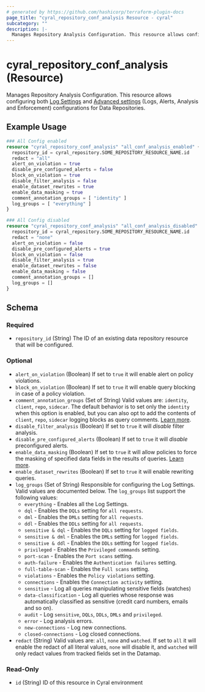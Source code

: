 ```yaml
---
# generated by https://github.com/hashicorp/terraform-plugin-docs
page_title: "cyral_repository_conf_analysis Resource - cyral"
subcategory: ""
description: |-
  Manages Repository Analysis Configuration. This resource allows configuring both Log Settings https://cyral.com/docs/manage-repositories/repo-log-volume and Advanced settings https://cyral.com/docs/manage-repositories/repo-advanced-settings (Logs, Alerts, Analysis and Enforcement) configurations for Data Repositories.
---
```


# cyral_repository_conf_analysis (Resource)

Manages Repository Analysis Configuration. This resource allows configuring both [Log Settings](https://cyral.com/docs/manage-repositories/repo-log-volume) and [Advanced settings](https://cyral.com/docs/manage-repositories/repo-advanced-settings) (Logs, Alerts, Analysis and Enforcement) configurations for Data Repositories.

## Example Usage

```terraform
### All Config enabled
resource "cyral_repository_conf_analysis" "all_conf_analysis_enabled" {
  repository_id = cyral_repository.SOME_REPOSITORY_RESOURCE_NAME.id
  redact = "all"
  alert_on_violation = true
  disable_pre_configured_alerts = false
  block_on_violation = true
  disable_filter_analysis = false
  enable_dataset_rewrites = true
  enable_data_masking = true
  comment_annotation_groups = [ "identity" ]
  log_groups = [ "everything" ]
}

### All Config disabled
resource "cyral_repository_conf_analysis" "all_conf_analysis_disabled" {
  repository_id = cyral_repository.SOME_REPOSITORY_RESOURCE_NAME.id
  redact = "none"
  alert_on_violation = false
  disable_pre_configured_alerts = true
  block_on_violation = false
  disable_filter_analysis = true
  enable_dataset_rewrites = false
  enable_data_masking = false
  comment_annotation_groups = []
  log_groups = []
}
```

<!-- schema generated by tfplugindocs -->

## Schema

### Required

- `repository_id` (String) The ID of an existing data repository resource that will be configured.

### Optional

- `alert_on_violation` (Boolean) If set to `true` it will enable alert on policy violations.
- `block_on_violation` (Boolean) If set to `true` it will enable query blocking in case of a policy violation.
- `comment_annotation_groups` (Set of String) Valid values are: `identity`, `client`, `repo`, `sidecar`. The default behavior is to set only the `identity` when this option is enabled, but you can also opt to add the contents of `client`, `repo`, `sidecar` logging blocks as query comments. [Learn more](https://support.cyral.com/support/solutions/articles/44002218978).
- `disable_filter_analysis` (Boolean) If set to `true` it will _disable_ filter analysis.
- `disable_pre_configured_alerts` (Boolean) If set to `true` it will _disable_ preconfigured alerts.
- `enable_data_masking` (Boolean) If set to `true` it will allow policies to force the masking of specified data fields in the results of queries. [Learn more](https://cyral.com/docs/using-cyral/masking/).
- `enable_dataset_rewrites` (Boolean) If set to `true` it will enable rewriting queries.
- `log_groups` (Set of String) Responsible for configuring the Log Settings. Valid values are documented below. The `log_groups` list support the following values:
  - `everything` - Enables all the Log Settings.
  - `dql` - Enables the `DQLs` setting for `all requests`.
  - `dml` - Enables the `DMLs` setting for `all requests`.
  - `ddl` - Enables the `DDLs` setting for `all requests`.
  - `sensitive & dql` - Enables the `DQLs` setting for `logged fields`.
  - `sensitive & dml` - Enables the `DMLs` setting for `logged fields`.
  - `sensitive & ddl` - Enables the `DDLs` setting for `logged fields`.
  - `privileged` - Enables the `Privileged commands` setting.
  - `port-scan` - Enables the `Port scans` setting.
  - `auth-failure` - Enables the `Authentication failures` setting.
  - `full-table-scan` - Enables the `Full scans` setting.
  - `violations` - Enables the `Policy violations` setting.
  - `connections` - Enables the `Connection activity` setting.
  - `sensitive` - Log all queries manipulating sensitive fields (watches)
  - `data-classification` - Log all queries whose response was automatically classified as sensitive (credit card numbers, emails and so on).
  - `audit` - Log `sensitive`, `DQLs`, `DDLs`, `DMLs` and `privileged`.
  - `error` - Log analysis errors.
  - `new-connections` - Log new connections.
  - `closed-connections` - Log closed connections.
- `redact` (String) Valid values are: `all`, `none` and `watched`. If set to `all` it will enable the redact of all literal values, `none` will disable it, and `watched` will only redact values from tracked fields set in the Datamap.

### Read-Only

- `id` (String) ID of this resource in Cyral environment
